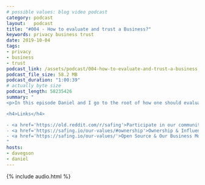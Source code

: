 ```yaml
---
# possible values: blog video podcast
category: podcast
layout:   podcast
title: "#004 - How to evaluate and trust a Business?"
keywords: privacy business trust
date: 2019-10-04
tags:
- privacy
- business
- trust
podcast_link: /assets/podcast/004-how-to-evaluate-and-trust-a-business.mp3
podcast_file_size: 58.2 MB
podcast_duration: "1:00:39"
# actually byte size
podcast_length: 58235426
summary: "
<p>In this episode Daniel and I go to the root of how one should evaluate the trustworthiness of a company. We start off with the basics: how do businesses make money in general?</p><p>We then shift the conversation to the digital industry and inspect the dynamics of a field, where the cost of copying almost costs nothing. What did the industry do to still protect their intellectual property? And what problems came along with their success of doing just that?</p><p>We finish things off by talking about the counter-movement where companies try to regain consumer trust. But how do you evaluate these businesses? How can you be more confident in trusting them? And how did that perspective impact our decisions at Safing?</p>

<h4>Links</h4>

- <a href='https://old.reddit.com/r/safing'>Participate in our community: r/safing</a><br/>
- <a href='https://safing.io/our-values/#ownership'>Ownership & Influences of Safing</a><br/>
- <a href='https://safing.io/our-values/'>Open Source & Our Business Model</a><br/>
"
hosts:
- davegson
- daniel
---
```


{% include audio.html %}
